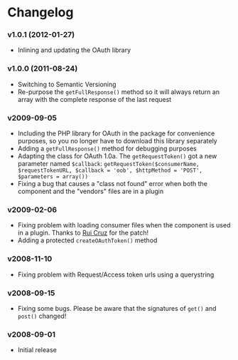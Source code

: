 # Changelog

### v1.0.1 (2012-01-27)

* Inlining and updating the OAuth library

### v1.0.0 (2011-08-24)

* Switching to Semantic Versioning
* Re-purpose the `getFullResponse()` method so it will always return an array with the complete response of the last request

### v2009-09-05

* Including the PHP library for OAuth in the package for convenience purposes, so you no longer have to download this library separately
* Adding a `getFullResponse()` method for debugging purposes
* Adapting the class for OAuth 1.0a. The `getRequestToken()` got a new parameter named `$callback`: `getRequestToken($consumerName, $requestTokenURL, $callback = 'oob', $httpMethod = 'POST', $parameters = array())`
* Fixing a bug that causes a "class not found" error when both the component and the "vendors" files are in a plugin

### v2009-02-06

* Fixing problem with loading consumer files when the component is used in a plugin. Thanks to [Rui Cruz](http://www.ruicruz.com/) for the patch!
* Adding a protected `createOAuthToken()` method

### v2008-11-10

* Fixing problem with Request/Access token urls using a querystring

### v2008-09-15

* Fixing some bugs. Please be aware that the signatures of `get()` and `post()` changed!

### v2008-09-01

* Initial release
